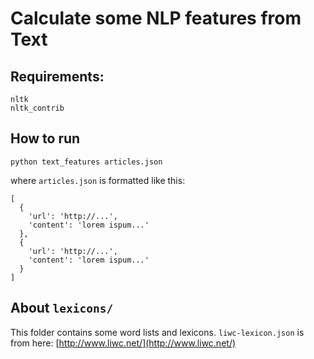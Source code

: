 Calculate some NLP features from Text
=================================                                                

## Requirements:
```
nltk
nltk_contrib
```

## How to run
```
python text_features articles.json
```

where `articles.json` is formatted like this:
```
[
  {
    'url': 'http://...',
    'content': 'lorem ispum...'
  },
  {
    'url': 'http://...',
    'content': 'lorem ispum...'
  }
]
```

## About `lexicons/`

This folder contains some word lists and lexicons. `liwc-lexicon.json` is from here: [http://www.liwc.net/](http://www.liwc.net/)


